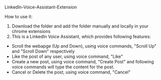 LinkedIn-Voice-Assistant-Extension

How to use it:

1. Download the folder and add the folder manually and locally in your chrome extensions
2. This is a LinkedIn Voice Assistant, which provides following features:

- Scroll the webapge (Up and Down), using voice commands, "Scroll Up" and "Scroll Down" respectively
- Like the post of any user, using voice command, "Like"
- Create a new post, using voice command, "Create Post" and following voice commands will type the content for the post.
- Cancel or Delete the post, using voice command, "Cancel" 